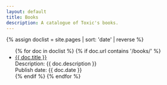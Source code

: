 ```yaml
---
layout: default
title: Books
description: A catalogue of Toxic's books.
---
```


{% assign doclist = site.pages | sort: 'date' | reverse %}
 <ul>
    {% for doc in doclist %}
         {% if doc.url contains '/books/' %}
             <li><a href="={{ doc.docsurl }}">{{ doc.title }}</a><br>
               Description: {{ doc.description }}<br>
               Publish date: {{ doc.date }}
             </li>
         {% endif %}
     {% endfor %}
 </ul>
